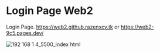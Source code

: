 # Login Page Web2
Login Page.
https://web2.github.razenxcv.tk
or
https://web2-9c5.pages.dev/

![192 168 1 4_5500_index html](https://user-images.githubusercontent.com/84779107/172896308-ed592a93-38ba-4a1e-8171-671babe2943e.png)
